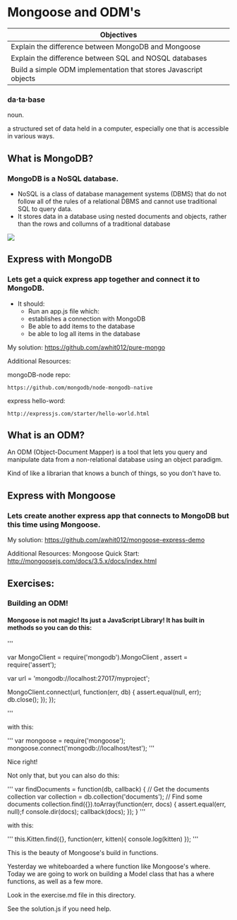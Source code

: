 # Mongoose and ODM's

Objectives|
-----|
|Explain the difference between MongoDB and Mongoose
|Explain the difference between SQL and NOSQL databases
|Build a simple ODM implementation that stores Javascript objects

### da·ta·base
noun.
    
a structured set of data held in a computer, especially one that is accessible in various ways.

## What is MongoDB?
### MongoDB is a NoSQL database.
 - NoSQL is a class of database management systems (DBMS) that do not follow all of the rules of a relational DBMS and cannot use traditional SQL to query data. 
 - It stores data in a database using nested documents and objects, rather than the rows and collumns of a traditional database

<img src="http://dataconomy.com/wp-content/uploads/2014/07/SQL-vs.-NoSQL.png">

## Express with MongoDB

### Lets get a quick express app together and connect it to MongoDB. 
- It should:
  - Run an app.js file which:
  - establishes a connection with MongoDB
  - Be able to add items to the database
  - be able to log all items in the database

My solution: https://github.com/awhit012/pure-mongo

Additional Resources: 

mongoDB-node repo: 

    https://github.com/mongodb/node-mongodb-native
express hello-word: 
    
    http://expressjs.com/starter/hello-world.html




## What is an ODM?
An ODM (Object-Document Mapper) is a tool that lets you query and manipulate data from a non-relational database using an object paradigm.

Kind of like a librarian that knows a bunch of things, so you don't have to.

## Express with Mongoose

### Lets create another express app that connects to MongoDB but this time using Mongoose. 

My solution: https://github.com/awhit012/mongoose-express-demo

Additional Resources: 
  Mongoose Quick Start: http://mongoosejs.com/docs/3.5.x/docs/index.html



## Exercises:
### Building an ODM!

#### Mongoose is not magic! Its just a JavaScript Library! It has built in methods so you can do this:

'''

  var MongoClient = require('mongodb').MongoClient
    , assert = require('assert');

  var url = 'mongodb://localhost:27017/myproject';

  MongoClient.connect(url, function(err, db) {
    assert.equal(null, err);
      db.close();
    });
  });

'''

with this:

'''
  var mongoose = require('mongoose');
  mongoose.connect('mongodb://localhost/test');
'''

Nice right!

Not only that, but you can also do this:

'''
  var findDocuments = function(db, callback) {
    // Get the documents collection 
    var collection = db.collection('documents');
    // Find some documents 
    collection.find({}).toArray(function(err, docs) {
      assert.equal(err, null);f
      console.dir(docs);
      callback(docs);
    });
  }
'''

with this:

'''
  this.Kitten.find({}, function(err, kitten){
      console.log(kitten)
    });
'''

This is the beauty of Mongoose's build in functions. 

Yesterday we whiteboarded a where function like Mongoose's where. Today we are going to work on building a Model class that has a where functions, as well as a few more. 

Look in the exercise.md file in this directory. 

See the solution.js if you need help. 



